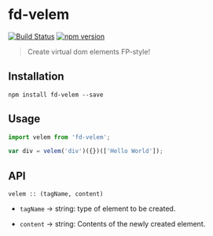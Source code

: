 # fd-velem

[![Build Status](https://travis-ci.org/fp-dom/fd-velem.svg)](https://travis-ci.org/fp-dom/fd-velem) [![npm version](https://badge.fury.io/js/fd-velem.svg)](http://badge.fury.io/js/fd-velem)
> Create virtual dom elements FP-style!

## Installation

`npm install fd-velem --save`

## Usage

```js
import velem from 'fd-velem';

var div = velem('div')({})(['Hello World']);

```

## API

`velem :: (tagName, content)`

* `tagName` -> string: type of element to be created. 

* `content` -> string: Contents of the newly created element.
